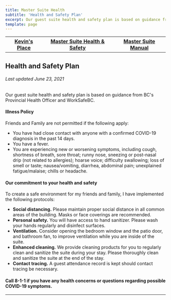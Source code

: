 ```yaml
---
title: Master Suite Health
subtitle: 'Health and Safety Plan'
excerpt: Our guest suite health and safety plan is based on guidance from BC's Provincial Health Officer and WorkSafeBC.
template: page
---
```

<table>
  <thead>
    <tr>
      <th><a href="https://www.theengine.com/citadel/">Kevin's Place</a></th>
      <th><a href="https://www.theengine.com/MasterSuiteHealth/">Master Suite Health & Safety</a></th>
      <th><a href="https://www.theengine.com/MasterSuiteManual/">Master Suite Manual</a></th>
    </tr>
  </thead>
  <tbody>
    <tr>
    </tr>
  </tbody>
</table>

## Health and Safety Plan
###### Last updated June 23, 2021

Our guest suite health and safety plan is based on guidance from BC's Provincial Health Officer and WorkSafeBC.

#### Illness Policy
Friends and Family are not permitted if the following apply:
* You have had close contact with anyone with a confirmed COVID-19 diagnosis in the past 14 days.
* You have a fever.
* You are experiencing new or worsening symptoms, including cough, shortness of breath, sore throat; runny nose, sneezing or post-nasal drip (not related to allergies); hoarse voice; difficulty swallowing; loss of smell or taste; nausea/vomiting, diarrhea, abdominal pain; unexplained fatigue/malaise; chills or headache.

#### Our commitment to your health and safety
To create a safe environment for my friends and family, I have implemented the following protocols:
* <strong>Social distancing.</strong> Please maintain proper social distance in all common areas of the building. Masks or face coverings are recommended.
* <strong>Personal safety.</strong> You will have access to hand sanitizer. Please wash your hands regularly and disinfect surfaces.
* <strong>Ventilation.</strong> Consider opening the bedroom window and the patio door, and bathroom fan, to improve ventilation while you are inside of the suite.
* <strong>Enhanced cleaning.</strong> We provide cleaning products for you to regularly clean and sanitize the suite during your stay. Please thoroughly clean and sanitize the suite at the end of the stay.
* <strong>Contact tracing.</strong> A guest attendance record is kept should contact tracing be necessary.

#### Call 8-1-1 if you have any health concerns or questions regarding possible COVID-19 symptoms.

---
